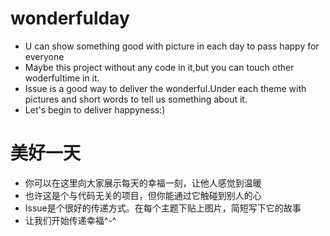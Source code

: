 # wonderfulday
- U can show something good with picture in each day to pass happy for everyone
- Maybe this project without any code in it,but you can touch other woderfultime in it.
- Issue is a good way to deliver the wonderful.Under each theme with pictures and short words to tell us something about it.
- Let's begin to deliver happyness:)

# 美好一天
- 你可以在这里向大家展示每天的幸福一刻，让他人感觉到温暖
- 也许这是个与代码无关的项目，但你能通过它触碰到别人的心
- Issue是个很好的传递方式。在每个主题下贴上图片，简短写下它的故事
- 让我们开始传递幸福^-^

